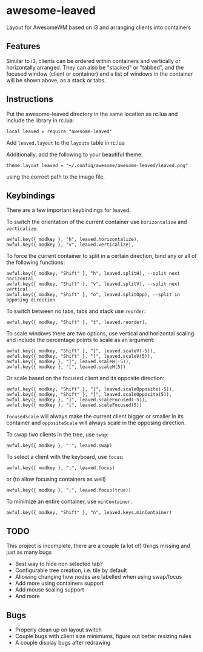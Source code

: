 awesome-leaved
==============

Layout for AwesomeWM based on i3 and arranging clients into containers

Features
--------

Similar to i3, clients can be ordered within containers and vertically or horizontally arranged. They can also be "stacked" or "tabbed", and the focused window (client or container) and a list of windows in the container will be shown above, as a stack or tabs.

Instructions
------------

Put the awesome-leaved directory in the same location as rc.lua and include the library in rc.lua:

    local leaved = require "awesome-leaved"
    
Add `leaved.layout` to the `layouts` table in rc.lua

Additionally, add the following to your beautiful theme:

    theme.layout_leaved = "~/.config/awesome/awesome-leaved/leaved.png"

using the correct path to the image file.

Keybindings
-----------

There are a few important keybindings for leaved.

To switch the orientation of the current container use `horizontalize` and `verticalize`.

    awful.key({ modkey }, "h", leaved.horizontalize),
    awful.key({ modkey }, "v", leaved.verticalize),

To force the current container to split in a certain direction, bind any or all of the following functions:

    awful.key({ modkey, "Shift" }, "h", leaved.splitH), --split next horizontal
    awful.key({ modkey, "Shift" }, "v", leaved.splitV), --split next vertical
    awful.key({ modkey, "Shift" }, "o", leaved.splitOpp), --split in opposing direction

To switch between no tabs, tabs and stack use `reorder`:

    awful.key({ modkey, "Shift" }, "t", leaved.reorder),

To scale windows there are two options, use vertical and horizontal scaling and include the percentage points to scale as an argument:

    awful.key({ modkey, "Shift" }, "]", leaved.scaleV(-5)),
    awful.key({ modkey, "Shift" }, "[", leaved.scaleV(5)),
    awful.key({ modkey }, "]", leaved.scaleH(-5)),
    awful.key({ modkey }, "[", leaved.scaleH(5))

Or scale based on the focused client and its opposite direction:

    awful.key({ modkey, "Shift" }, "]", leaved.scaleOpposite(-5)),
    awful.key({ modkey, "Shift" }, "[", leaved.scaleOpposite(5)),
    awful.key({ modkey }, "]", leaved.scaleFocused(-5)),
    awful.key({ modkey }, "[", leaved.scaleFocused(5))

`focusedScale` will always make the current client bigger or smaller in its container and `oppositeScale` will always scale in the opposing direction.

To swap two clients in the tree, use `swap`:

    awful.key({ modkey }, "'", leaved.swap)

To select a client with the keyboard, use `focus`:

    awful.key({ modkey }, ";", leaved.focus)

or (to allow focusing containers as well)

    awful.key({ modkey }, ";", leaved.focus(true))

To minimize an entire container, use `minContainer`:

    awful.key({ modkey, "Shift" }, "n", leaved.keys.minContainer)

TODO
----

This project is incomplete, there are a couple (a lot of) things missing and just as many bugs

* Best way to hide non selected tab?
* Configurable tree creation, i.e. tile by default
* Allowing changing how nodes are labelled when using swap/focus
* Add more using containers support
* Add mouse scaling support
* And more

Bugs
----

* Properly clean up on layout switch
* Couple bugs with client size minimums, figure out better resizing rules
* A couple display bugs after redrawing
